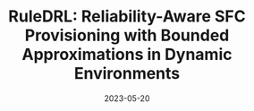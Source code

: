 ---
title: "RuleDRL: Reliability-Aware SFC Provisioning with Bounded Approximations in Dynamic Environments"
authors:
- Yue Zeng
- Zhihao Qu
- Song Guo
- Bin Tang
- Baoliu Ye
- Jing Li
- Jie Zhang


date: "2023-05-20"
# doi: "10.1109/TNSE.2022.3141728"

# Publication type.
# 1 = Conference paper; 2 = Journal article;
# 3 = Preprint Paper; 4 = Report; 5 = Book; 6 = Book section;
# 7 = Thesis; 8 = Patent
publication_types: ["2"]

# Publication name and optional abbreviated publication name.
publication: "*IEEE Transactions on Services Computing (TSC) (CCF-A)*"
# publication_short: "TCOM (CCF-B)"

# url_pdf: https://ieeexplore.ieee.org/abstract/document/9676470
# url_code: ''
# url_dataset: ''
# url_poster: ''
# url_project: ''
# url_slides: ''
# url_video: ''

---